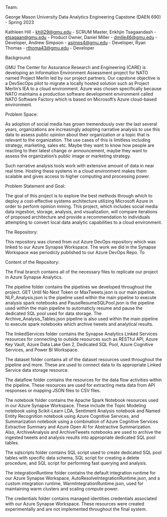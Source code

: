 Team:

  George Mason University 
  Data Analytics Engineering Capstone (DAEN 690) - Spring 2023

  Kathleen Hill - khill29@gmu.edu - SCRUM Master,
  Enkhjin Tsagaandash - etsagaan@gmu.edu - Product Owner,
  Daniel Miller - dmille46@gmu.edu - Developer,
  Andrew Simpson - asimps4@gmu.edu - Developer,
  Ryan Thomas - rthoma43@gmu.edu - Developer

Background:

   GMU The Center for Assurance Research and Engineering (CARE) is developing an Information Environment Assessment project for NATO named Project Merlin led by our project partners. Our capstone objective is a DevSecOps pilot to migrate a locally hosted solution such as Project Merlin’s IEA to a cloud environment. Azure was chosen specifically because NATO maintains a production software development environment called NATO Software Factory which is based on Microsoft’s Azure cloud-based environment. 

Problem Space:

  As adoption of social media has grown tremendously over the last several years, organizations are increasingly adopting narrative analysis to use this data to assess public opinion about their organization or a topic that is relevant to the organization. The use cases of this is limitless including strategy, marketing, sales etc. Maybe they want to know how people are reacting to their latest change or announcement, maybe they want to assess the organization’s public image or marketing strategy. 

  Such narrative analysis tools work with extensive amount of data in near real time. Hosting these systems in a cloud environment makes them scalable and gives access to higher computing and processing power.

Problem Statement and Goal:

  The goal of this project is to explore the best methods through which to deploy a cost-effective systems architecture utilizing Microsoft Azure in order to perform opinion mining. This project, which includes social media data ingestion, storage, analysis, and visualization, will compare iterations of proposed architecture and provide a recommendation to individuals attempting to convert local data analytic capabilities to a cloud environment. 
  
The Repository:

  This repository was cloned from out Azure DevOps repository which was linked to our Azure Synapse Workspace. The work we did in the Synapse Workspace was periodicly published to our Azure DevOps Repo. To 

Content of the Repository:

  The Final branch contains all of the necessary files to replicate our project in Azure Synapse Analytics.
  
  The pipeline folder contains the pipelines we developed throughout the project. GET Until No Next Token or MaxTweets.json is our main pipeline. NLP_Analysis.json is the pipeline used within the main pipeline to execute analysis spark notebooks and PauseResumeSQLPool.json is the pipeline used within the main pipeline to automaticly resume and pause the dedicated SQL pool used for data storage. The Archive_Analysis_Tables.json pipeline is also used within the main pipeline to execute spark notebooks which archive tweets and analytical results.
  
  The linkedServices folder contains the Synapse Analytics Linked Services resources for connecting to outside resources such as RESTful API, Azure Key Vault, Azure Data Lake Gen 2, Dedicated SQL Pool, Azure Cognitive Services, and Power BI Workspace.
  
  The dataset folder contains all of the dataset resources used throughout the pipeline and more. These are used to connect data to its appropriate Linked Service data storage resource.
  
  The dataflow folder contains the resources for the data flow activities within the pipeline. These resources are used for extracting meta data from API responses or mapping JSON files to CSV files.
  
  The notebook folder contains the Apache Spark Notebook resources used in our Azure Synapse Workspace. These include the Topic Modeling notebook using Scikit-Learn LDA, Sentiment Analysis notebook and Named Entity Recognition notebook using Azure Cognitive Services, and Summarization notebook using a combination of Azure Cognitive Services Extractive Summary and Azure Open AI for Abstractive Summarization. Also, ArchiveAnalysis and ArchiveTweets notebooks are used to archive the ingested tweets and analysis results into appropriate dedicated SQL pool tables.
  
  The sqlscripts folder contains SQL script used to create dedicated SQL pool tables with specific data schema, SQL script for creating a delete procedure, and SQL script for performing fast querying and analysis. 
  
  The integrationRuntime folder contains the default integration runtime for our Azure Synapse Workspace, AutoResolveIntegrationRuntime.json, and a custom integration runtime, WarmIntegrationRuntime.json, used for maintaining warm clusters and scaling compute power.
  
  The credentials folder contains managed identities credentials associated with our Azure Synapse Workspace. These resources were created experimentally and are not implemented throughout the final system. 
